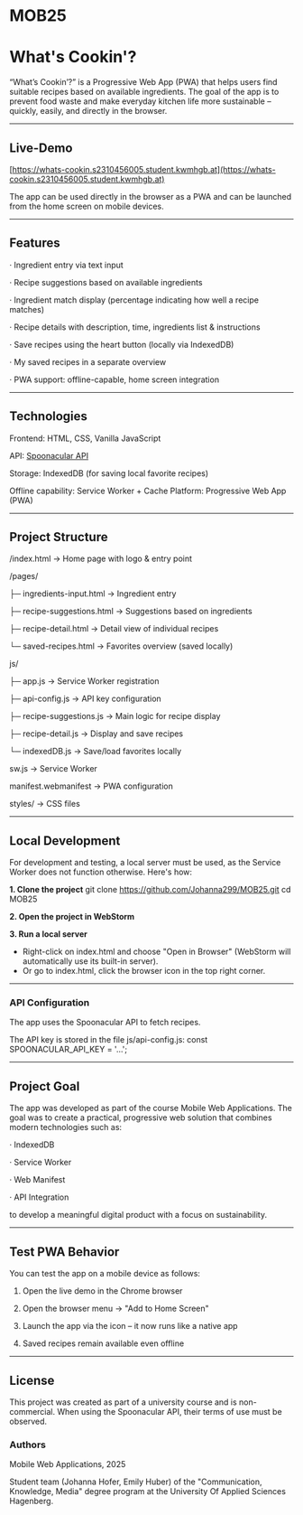 # MOB25
# What's Cookin'?


“What’s Cookin’?” is a Progressive Web App (PWA) that helps users find suitable recipes based on available ingredients. The goal of the app is to prevent food waste and make everyday kitchen life more sustainable – quickly, easily, and directly in the browser.


---


## Live-Demo


[https://whats-cookin.s2310456005.student.kwmhgb.at](https://whats-cookin.s2310456005.student.kwmhgb.at)


The app can be used directly in the browser as a PWA and can be launched from the home screen on mobile devices.


---


## Features

· Ingredient entry via text input

· Recipe suggestions based on available ingredients

· Ingredient match display (percentage indicating how well a recipe matches)

· Recipe details with description, time, ingredients list & instructions

· Save recipes using the heart button (locally via IndexedDB)

· My saved recipes in a separate overview

· PWA support: offline-capable, home screen integration



---


## Technologies


Frontend: HTML, CSS, Vanilla JavaScript

API: [Spoonacular API](https://spoonacular.com/)

Storage: IndexedDB (for saving local favorite recipes)

Offline capability: Service Worker + Cache Platform: Progressive Web App (PWA)


---


## Project Structure


/index.html → Home page with logo & entry point

/pages/

├─ ingredients-input.html → Ingredient entry

├─ recipe-suggestions.html → Suggestions based on ingredients

├─ recipe-detail.html → Detail view of individual recipes

└─ saved-recipes.html → Favorites overview (saved locally)


js/

├─ app.js → Service Worker registration

├─ api-config.js → API key configuration

├─ recipe-suggestions.js → Main logic for recipe display

├─ recipe-detail.js → Display and save recipes

└─ indexedDB.js → Save/load favorites locally


sw.js → Service Worker

manifest.webmanifest → PWA configuration

styles/ → CSS files


---


## Local Development


For development and testing, a local server must be used, as the Service Worker does not function otherwise. Here's how:


**1. Clone the project**
git clone https://github.com/Johanna299/MOB25.git
cd MOB25


**2. Open the project in WebStorm**


**3. Run a local server**
- Right-click on index.html and choose "Open in Browser"
   (WebStorm will automatically use its built-in server).
- Or go to index.html, click the browser icon in the top right corner.

---

### API Configuration

The app uses the Spoonacular API to fetch recipes.


The API key is stored in the file js/api-config.js:
const SPOONACULAR_API_KEY = '...';

---

## Project Goal

The app was developed as part of the course Mobile Web Applications. The goal was to create a practical, progressive web solution that combines modern technologies such as:

· IndexedDB

· Service Worker

· Web Manifest

· API Integration

to develop a meaningful digital product with a focus on sustainability.

---

## Test PWA Behavior

You can test the app on a mobile device as follows:

1. Open the live demo in the Chrome browser

2. Open the browser menu → "Add to Home Screen"

3. Launch the app via the icon – it now runs like a native app

4. Saved recipes remain available even offline

---

## License

This project was created as part of a university course and is non-commercial. When using the Spoonacular API, their terms of use must be observed.

### Authors

Mobile Web Applications, 2025

Student team (Johanna Hofer, Emily Huber) of the "Communication, Knowledge, Media" degree program at the University Of Applied Sciences Hagenberg.